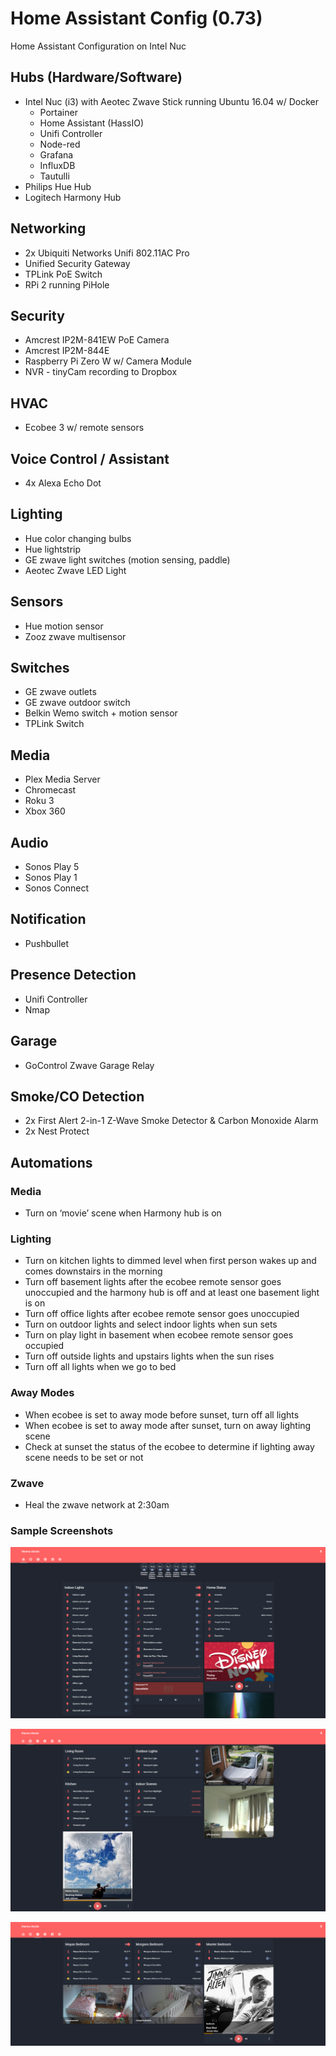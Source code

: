 # Home Assistant Config (0.73)
Home Assistant Configuration on Intel Nuc

## Hubs (Hardware/Software)
* Intel Nuc (i3) with Aeotec Zwave Stick running Ubuntu 16.04 w/ Docker
  * Portainer
  * Home Assistant (HassIO)
  * Unifi Controller
  * Node-red
  * Grafana
  * InfluxDB
  * Tautulli
* Philips Hue Hub
* Logitech Harmony Hub

## Networking
* 2x Ubiquiti Networks Unifi 802.11AC Pro
* Unified Security Gateway
* TPLink PoE Switch
* RPi 2 running PiHole

## Security
* Amcrest IP2M-841EW PoE Camera
* Amcrest IP2M-844E
* Raspberry Pi Zero W w/ Camera Module
* NVR - tinyCam recording to Dropbox

## HVAC
* Ecobee 3 w/ remote sensors

## Voice Control / Assistant
* 4x Alexa Echo Dot

## Lighting
* Hue color changing bulbs
* Hue lightstrip
* GE zwave light switches (motion sensing, paddle)
* Aeotec Zwave LED Light

## Sensors
* Hue motion sensor
* Zooz zwave multisensor

## Switches
* GE zwave outlets
* GE zwave outdoor switch
* Belkin Wemo switch + motion sensor
* TPLink Switch

## Media
* Plex Media Server
* Chromecast
* Roku 3
* Xbox 360

## Audio
* Sonos Play 5
* Sonos Play 1
* Sonos Connect

## Notification
* Pushbullet

## Presence Detection
* Unifi Controller
* Nmap

## Garage
* GoControl Zwave Garage Relay

## Smoke/CO Detection
* 2x First Alert 2-in-1 Z-Wave Smoke Detector & Carbon Monoxide Alarm
* 2x Nest Protect


## Automations

### Media
* Turn on ‘movie’ scene when Harmony hub is on

### Lighting
* Turn on kitchen lights to dimmed level when first person wakes up and comes downstairs in the morning
* Turn off basement lights after the ecobee remote sensor goes unoccupied and the harmony hub is off and at least one basement light is on
* Turn off office lights after ecobee remote sensor goes unoccupied
* Turn on outdoor lights and select indoor lights when sun sets
* Turn on play light in basement when ecobee remote sensor goes occupied
* Turn off outside lights and upstairs lights when the sun rises
* Turn off all lights when we go to bed

### Away Modes
* When ecobee is set to away mode before sunset, turn off all lights
* When ecobee is set to away mode after sunset, turn on away lighting scene
* Check at sunset the status of the ecobee to determine if lighting away scene needs to be set or not

### Zwave
* Heal the zwave network at 2:30am

### Sample Screenshots
![alt text](https://github.com/cmanna2/Home-Assistant-Configuration/blob/master/Main.PNG)

![alt text](https://github.com/cmanna2/Home-Assistant-Configuration/blob/master/1st%20floor.PNG)

![alt text](https://github.com/cmanna2/Home-Assistant-Configuration/blob/master/2nd%20floor.PNG)
